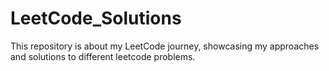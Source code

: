 # LeetCode_Solutions
This repository is about my LeetCode journey, showcasing my approaches and solutions to different leetcode problems.
